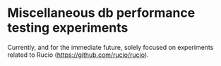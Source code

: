 # Miscellaneous db performance testing experiments

Currently, and for the immediate future, solely focused on experiments related to Rucio (https://github.com/rucio/rucio).
